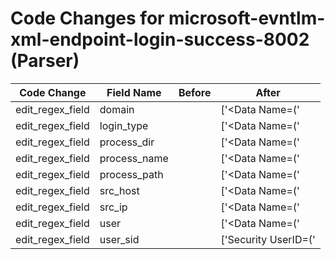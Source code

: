 # Code Changes for microsoft-evntlm-xml-endpoint-login-success-8002 (Parser)

| Code Change | Field Name | Before | After |
|-------------|------------|--------|-------|
| edit_regex_field | domain |  | ['<Data Name=(\'|")ClientDomainName(\'|")>(\((?i)NULL\)|({domain}[^<]+))<'] |
| edit_regex_field | login_type |  | ['<Data Name=(\'|")LogonType(\'|")>({login_type}\d+)<\/Data>'] |
| edit_regex_field | process_dir |  | ['<Data Name=(\'|")ProcessName(\'|")>({process_path}({process_dir}[^<\/]+?)\\+({process_name}[^<\\]+))<'] |
| edit_regex_field | process_name |  | ['<Data Name=(\'|")ProcessName(\'|")>({process_path}({process_dir}[^<\/]+?)\\+({process_name}[^<\\]+))<'] |
| edit_regex_field | process_path |  | ['<Data Name=(\'|")ProcessName(\'|")>({process_path}({process_dir}[^<\/]+?)\\+({process_name}[^<\\]+))<'] |
| edit_regex_field | src_host |  | ['<Data Name=(\'|")Workstation(\'|")>(({src_ip}((([0-9a-fA-F.]{0,4}):{1,2}){1,7}([0-9a-fA-F]){0,4})|(((25[0-5]|(2[0-4]|1\d|[0-9]|)\d)\.?\b){4}))|(?:(?!NULL)(Unknown|({src_host}[^\s.]+))(\.[^\s]+)?))<\/Data>'] |
| edit_regex_field | src_ip |  | ['<Data Name=(\'|")Workstation(\'|")>(({src_ip}((([0-9a-fA-F.]{0,4}):{1,2}){1,7}([0-9a-fA-F]){0,4})|(((25[0-5]|(2[0-4]|1\d|[0-9]|)\d)\.?\b){4}))|(?:(?!NULL)(Unknown|({src_host}[^\s.]+))(\.[^\s]+)?))<\/Data>'] |
| edit_regex_field | user |  | ['<Data Name=(\'|")ClientUserName(\'|")>(\((?i)NULL\)|({user}[\w\.\-\!\#\^\~]{1,40}\$?))<\/Data>'] |
| edit_regex_field | user_sid |  | ['Security UserID=(\'|")({user_sid}[^\'\/>"]+)'] |